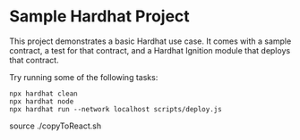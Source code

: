 # Sample Hardhat Project

This project demonstrates a basic Hardhat use case. It comes with a sample contract, a test for that contract, and a Hardhat Ignition module that deploys that contract.

Try running some of the following tasks:

```shell
npx hardhat clean
npx hardhat node
npx hardhat run --network localhost scripts/deploy.js

```
source ./copyToReact.sh